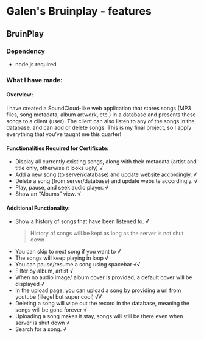# Galen's Bruinplay - features

## BruinPlay

### Dependency
- node.js required

### What I have made:

#### Overview:

I have created a SoundCloud-like web application that stores songs (MP3 files, song metadata, album artwork, etc.) in a database and presents these songs to a client (user). The client can also listen to any of the songs in the database, and can add or delete songs. This is my final project, so I apply everything that you’ve taught me this quarter!

#### Functionalities Required for Certificate:

- Display all currently existing songs, along with their metadata (artist and title only, otherwise it looks ugly) √ 
- Add a new song (to server/database) and update website accordingly. √
- Delete a song (from server/database) and update website accordingly. √
- Play, pause, and seek audio player. √
- Show an “Albums” view. √

#### Additional Functionality:

- Show a history of songs that have been listened to. √
  > History of songs will be kept as long as the server is not shut down
- You can skip to next song if you want to √
- The songs will keep playing in loop √ 
- You can pause/resume a song using spacebar √√
- Filter by album, artist √
- When no audio image/ album cover is provided, a default cover will be displayed √
- In the upload page, you can upload a song by providing a url from youtube (illegel but super cool) √√
- Deleting a song will wipe out the record in the database, meaning the songs will be gone forever √
- Uploading a song makes it stay, songs will still be there even when server is shut down √
- Search for a song. √
